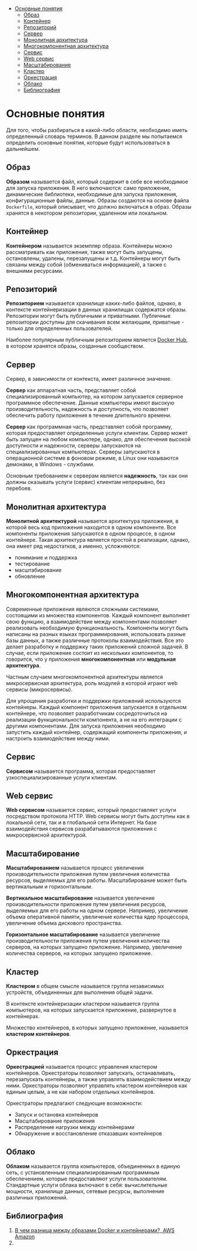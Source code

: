 - [Основные понятия](#основные-понятия)
  - [Образ](#образ)
  - [Контейнер](#контейнер)
  - [Репозиторий](#репозиторий)
  - [Сервер](#сервер)
  - [Монолитная архитектура](#монолитная-архитектура)
  - [Многокомпонентная архитектура](#многокомпонентная-архитектура)
  - [Сервис](#сервис)
  - [Web сервис](#web-сервис)
  - [Масштабирование](#масштабирование)
  - [Кластер](#кластер)
  - [Оркестрация](#оркестрация)
  - [Облако](#облако)
  - [Библиография](#библиография)

# Основные понятия

Для того, чтобы разбираться в какой-либо области, необходимо иметь определенный словарь терминов. В данном разделе мы попытаемся определить основные понятия, которые будут использоваться в дальнейшем.

## Образ

**Образом** называется файл, который содержит в себе все необходимое для запуска приложения. В него включаются: само приложение, динамические библиотеки, необходимые для запуска приложения, конфигурационные файлы, данные. Образы создаются на основе файла `Dockerfile`, который описывает, что должно включаться в образ. Образы хранятся в некотором репозитории, удаленном или локальном.

## Контейнер

**Контейнером** называется экземпляр образа. Контейнеры можно рассматривать как приложения, также могут быть запущены, остановлены, удалены, перезапущены и т.д. Контейнеры могут быть связаны между собой (обмениваться информацией), а также с внешними ресурсами.

## Репозиторий

**Репозиторием** называется хранилище каких-либо файлов, однако, в контексте контейнеризации в данных хранилищах содержатся образы. Репозитории могут быть публичными и приватными. Публичные репозитории доступны для скачивания всем желающим, приватные - только для определенных пользователей.

Наиболее популярным публичным репозиторием является [Docker Hub](https://hub.docker.com/), в котором хранятся образы, созданные сообществом.

## Сервер

Сервер, в зависимости от контекста, имеет различное значение.

**Сервер** как аппаратная часть, представляет собой специализированный компьютер, на котором запускается серверное программное обеспечение. Данные компьютеры имеют высокую производительность, надежность и доступность, что позволяет обеспечить работу приложения в течение длительного времени.

**Сервер** как программная часть, представляет собой программу, которая предоставляет определенные услуги клиентам. Сервер может быть запущен на любом компьютере, однако, для обеспечения высокой доступности и надежности, серверы запускаются на специализированных компьютерах. Серверы запускаются в операционной системе в фоновом режиме, в Linux они называются демонами, в Windows - службами.

Основным требованием к серверам является **надежность**, так как они должны оказывать услуги (сервис) клиентам непрерывно, без перебоев.

## Монолитная архитектура

**Монолитной архитектурой** называется архитектура приложения, в которой весь код приложения находится в одном компоненте. Все компоненты приложения запускаются в одном процессе, в одном контейнере. Такая архитектура является простой в реализации, однако, она имеет ряд недостатков, а именно, усложняются:

* понимание и поддержка
* тестирование
* масштабирование
* обновление

## Многокомпонентная архитектура

Современные приложения являются сложными системами, состоящими из множества компонентов. Каждый компонент выполняет свою функцию, а взаимодействие между компонентами позволяет реализовать необходимую функциональность. Компоненты могут быть написаны на разных языках программирования, использовать разные базы данных, а также различные протоколы взаимодействия. Все это делает разработку и поддержку таких приложений сложной задачей. В случае, если приложение состоит из нескольких компонентов, то говорится, что у приложения **многокомпонентная** или **модульная архитектура**.

Частным случаем многокомпонентной архитектуры является микросервисная архитектура, роль модулей в которой играют web сервисы (микросервисы).

Для упрощения разработки и поддержки приложений используются контейнеры. Каждый компонент приложения запускается в отдельном контейнере, что позволяет разработчикам сосредоточиться на реализации функциональности компонента, а не на его интеграции с другими компонентами. Для запуска приложения необходимо запустить каждый контейнер, содержащий компоненты приложения, и настроить взаимодействие между ними.

## Сервис

**Сервисом** называется программа, которая предоставляет узкоспециализированные услуги клиентам.

## Web сервис

**Web сервисом** называется сервис, который предоставляет услуги посредством протокола HTTP. Web сервисы могут быть доступны как в локальной сети, так и в глобальной сети Интернет. На базе взаимодействия сервисов разрабатываются приложения с микросервисной архитектурой.

## Масштабирование

**Масштабированием** называется процесс увеличения производительности приложения путем увеличения количества ресурсов, выделяемых для его работы. Масштабирование может быть вертикальным и горизонтальным.

**Вертикальное масштабирование** называется увеличение производительности приложения путем увеличения ресурсов, выделяемых для его работы на одном сервере. Например, увеличение объема оперативной памяти, увеличение количества ядер процессора, увеличение объема дискового пространства.

**Горизонтальное масштабирование** называется увеличение производительности приложения путем увеличения количества серверов, на которых запущено приложение. Например, увеличение количества серверов, на которых запущено приложение.

## Кластер

**Кластером** в общем смысле называется группа независимых устройств, объединенных для выполнения общей задачи. 

В контексте контейнеризации кластером называется группа компьютеров, на которых запускается приложение, развернутое в контейнерах.

Множество контейнеров, в которых запущено приложение, называется **кластером контейнеров**.

## Оркестрация

**Оркестрацией** называется процесс управления кластером контейнеров. Оркестраторы позволяют запускать, останавливать, перезапускать контейнеры, а также управлять взаимодействием между ними. Оркестраторы позволяют управлять кластером контейнеров как единым целым, а не как набором отдельных контейнеров.

Оркестраторы предлагают следующие возможности:

* Запуск и остановка контейнеров
* Масштабирование приложения
* Распределение нагрузки между контейнерами
* Обнаружение и восстановление отказавших контейнеров

## Облако

**Облаком** называется группа компьютеров, объединенных в единую сеть, с установленным специализированным программным обеспечением, которые предоставляют услуги пользователям. Стандартные услуги облака включают в себя: вычислительные мощности, хранилище данных, сетевые ресурсы, выполнение различных приложений.

## Библиография

1. [В чем разница между образами Docker и контейнерами?, AWS Amazon](https://aws.amazon.com/ru/compare/the-difference-between-docker-images-and-containers/)
2. 